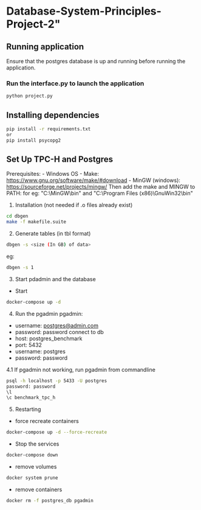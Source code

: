 # Database-System-Principles-Project-2"


## Running application
Ensure that the postgres database is up and running before running the application.
### Run the interface.py to launch the application

```bash
python project.py
```

## Installing dependencies
```bash
pip install -r requirements.txt
or 
pip install psycopg2
```

## Set Up TPC-H and Postgres
Prerequisites:
    - Windows OS
    - Make: https://www.gnu.org/software/make/#download
    - MinGW (windows): https://sourceforge.net/projects/mingw/
    Then add the make and MINGW to PATH: for eg: "C:\MinGW\bin" and "C:\Program Files (x86)\GnuWin32\bin"

1. Installation (not needed if .o files already exist)
```bash 
cd dbgen
make -f makefile.suite
```

2. Generate tables (in tbl format)
```bash
dbgen -s <size (In GB) of data>
```

eg:
```bash
dbgen -s 1
```

3. Start pdadmin and the database

- Start
```bash
docker-compose up -d
```

4. Run the pgadmin
pgadmin:
- username: postgres@admin.com
- password: password
connect to db
- host: postgres_benchmark
- port: 5432
- username: postgres
- password: password

4.1 If pgadmin not working, run pgadmin from commandline
```bash
psql -h localhost -p 5433 -U postgres
password: password
\l
\c benchmark_tpc_h
```


5. Restarting
- force recreate containers 
```bash
docker-compose up -d --force-recreate
```

- Stop the services
```bash
docker-compose down
```

- remove volumes
```bash
docker system prune
```

- remove containers
```bash
docker rm -f postgres_db pgadmin
```